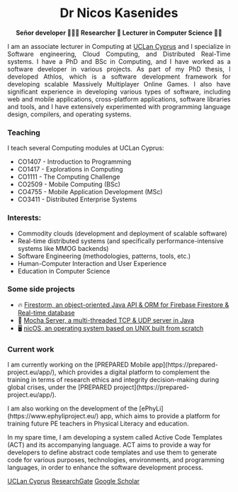 <h1 align="center">Dr Nicos Kasenides</h1>

<p align="center"><b>Señor developer 🥸🧑‍💻 Researcher 🔭 Lecturer in Computer Science 👨‍🏫</b><p>

<p align="justify">
  I am an associate lecturer in Computing at <a href="http://www.uclancyprus.ac.cy/">UCLan Cyprus</a> and
  I specialize in Software engineering, Cloud Computing, and Distributed Real-Time systems. I have a PhD and BSc
  in Computing, and I have worked as a software developer in various projects. As part of my PhD thesis, I developed
  Athlos, which is a software development framework for developing scalable Massively Multiplayer Online Games.
  I also have significant experience in developing various types of software, including web and mobile applications, cross-platform applications,
  software libraries and tools, and I have extensively experimented with programming language design, compilers, and 
  operating systems.
</p>

<h3>Teaching</h3>

I teach several Computing modules at UCLan Cyprus:

* CO1407 - Introduction to Programming
* CO1417 - Explorations in Computing
* CO1111 - The Computing Challenge
* CO2509 - Mobile Computing (BSc)
* CO4755 - Mobile Application Development (MSc)
* CO3411 - Distributed Enterprise Systems

<h3>Interests:</h3>

* Commodity clouds (development and deployment of scalable software)
* Real-time distributed systems (and specifically performance-intensive systems like MMOG backends)
* Software Engineering (methodologies, patterns, tools, etc.)
* Human-Computer Interaction and User Experience
* Education in Computer Science

<h3>Some side projects</h3>

* 🔥 [Firestorm, an object-oriented Java API & ORM for Firebase Firestore & Real-time database](https://github.com/RayLabz/Firestorm)
* 🛜 [Mocha Server, a multi-threaded TCP & UDP server in Java](https://github.com/RayLabz/Mocha-Server)
* 🖥️ [nicOS, an operating system based on UNIX built from scratch](https://github.com/nkasenides/nicOS)

<h3>Current work</h3>

<p>
  I am currently working on the [PREPARED Mobile app](https://prepared-project.eu/app/), which provides a digital platform to complement 
  the training in terms of research ethics and integrity decision-making during global crises, under the [PREPARED project](https://prepared-project.eu/app/).
</p>

<p>
  I am also working on the development of the [ePhyLi](https://www.ephyliproject.eu/) app, which aims to provide a platform for training
  future PE teachers in Physical Literacy and education.
</p>

<p>
  In my spare time, I am developing a system called Active Code Templates (ACT) and its accompanying language. ACT aims to provide
  a way for developers to define abstract code templates and use them to generate code for various purposes, technologies, environments, and programming languages,
  in order to enhance the software development process.
</p>

[UCLan Cyprus](https://www.uclancyprus.ac.cy/academic/nicos-kasenides-2/) [ResearchGate](https://www.researchgate.net/profile/Nicos-Kasenides) [Google Scholar](https://scholar.google.com/citations?hl=en&user=6Jqe1FMAAAAJ)
